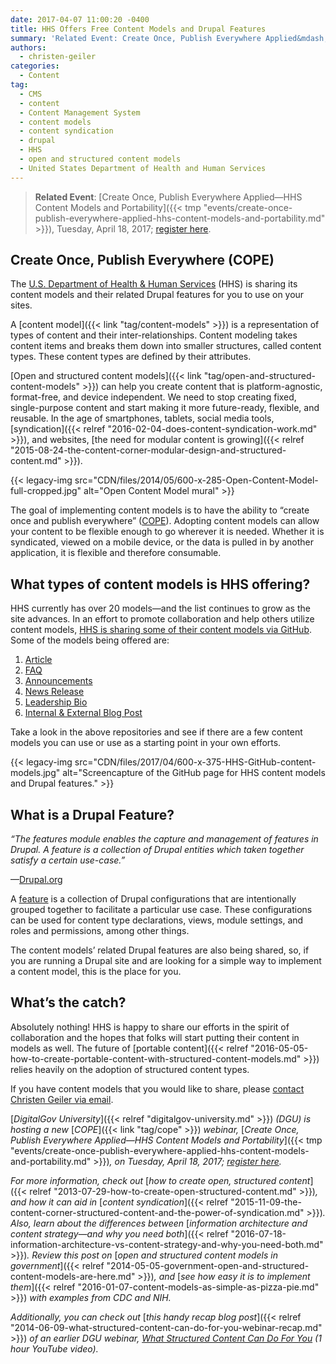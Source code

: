 ```yaml
---
date: 2017-04-07 11:00:20 -0400
title: HHS Offers Free Content Models and Drupal Features
summary: 'Related Event: Create Once, Publish Everywhere Applied&mdash;HHS Content Models and Portability, Tuesday, April 18, 2017; register here. Create Once, Publish Everywhere (COPE) The U.S. Department of Health & Human Services (HHS) is sharing its content models and their related Drupal features for you to use on your sites. A content model is a representation of types of content'
authors:
  - christen-geiler
categories:
  - Content
tag:
  - CMS
  - content
  - Content Management System
  - content models
  - content syndication
  - drupal
  - HHS
  - open and structured content models
  - United States Department of Health and Human Services
---
```


> **Related Event**: [Create Once, Publish Everywhere Applied—HHS Content Models and Portability]({{< tmp "events/create-once-publish-everywhere-applied-hhs-content-models-and-portability.md" >}}), Tuesday, April 18, 2017; [register here](https://attendee.gotowebinar.com/register/6221497867021325313).

## Create Once, Publish Everywhere (COPE)

The [U.S. Department of Health & Human Services](https://www.hhs.gov/) (HHS) is sharing its content models and their related Drupal features for you to use on your sites.

A [content model]({{< link "tag/content-models" >}}) is a representation of types of content and their inter-relationships. Content modeling takes content items and breaks them down into smaller structures, called content types. These content types are defined by their attributes.

[Open and structured content models]({{< link "tag/open-and-structured-content-models" >}}) can help you create content that is platform-agnostic, format-free, and device independent. We need to stop creating fixed, single-purpose content and start making it more future-ready, flexible, and reusable. In the age of smartphones, tablets, social media tools, [syndication]({{< relref "2016-02-04-does-content-syndication-work.md" >}}), and websites, [the need for modular content is growing]({{< relref "2015-08-24-the-content-corner-modular-design-and-structured-content.md" >}}).

{{< legacy-img src="CDN/files/2014/05/600-x-285-Open-Content-Model-full-cropped.jpg" alt="Open Content Model mural" >}}

The goal of implementing content models is to have the ability to “create once and publish everywhere” ([COPE](http://www.programmableweb.com/news/cope-create-once-publish-everywhere/2009/10/13)). Adopting content models can allow your content to be flexible enough to go wherever it is needed. Whether it is syndicated, viewed on a mobile device, or the data is pulled in by another application, it is flexible and therefore consumable.

## What types of content models is HHS offering?

HHS currently has over 20 models—and the list continues to grow as the site advances. In an effort to promote collaboration and help others utilize content models, [HHS is sharing some of their content models via GitHub](https://github.com/HHS). Some of the models being offered are:

  1. [Article](https://github.com/HHS/Structured-Content-Article)
  2. [FAQ](https://github.com/HHS/Structured-Content-FAQ)
  3. [Announcements](https://github.com/HHS/Structured-Content-Announcement)
  4. [News Release](https://github.com/HHS/Structured-Content-News-Release)
  5. [Leadership Bio](https://github.com/HHS/Structured-Content-Leadership-Bio)
  6. [Internal & External Blog Post](https://github.com/HHS/Structured-Content-Blog)

Take a look in the above repositories and see if there are a few content models you can use or use as a starting point in your own efforts.

{{< legacy-img src="CDN/files/2017/04/600-x-375-HHS-GitHub-content-models.jpg" alt="Screencapture of the GitHub page for HHS content models and Drupal features." >}}

## What is a Drupal Feature?

_“The features module enables the capture and management of features in Drupal. A feature is a collection of Drupal entities which taken together satisfy a certain use-case.”_
  
—[Drupal.org](http://drupal.org/project/features)

A [feature](https://www.drupal.org/project/features) is a collection of Drupal configurations that are intentionally grouped together to facilitate a particular use case. These configurations can be used for content type declarations, views, module settings, and roles and permissions, among other things.

The content models’ related Drupal features are also being shared, so, if you are running a Drupal site and are looking for a simple way to implement a content model, this is the place for you.

## What’s the catch?

Absolutely nothing! HHS is happy to share our efforts in the spirit of collaboration and the hopes that folks will start putting their content in models as well. The future of [portable content]({{< relref "2016-05-05-how-to-create-portable-content-with-structured-content-models.md" >}}) relies heavily on the adoption of structured content types.

If you have content models that you would like to share, please [contact Christen Geiler via email](mailto:Christen.Geiler@hhs.gov).

[_DigitalGov University_]({{< relref "digitalgov-university.md" >}}) _(DGU) is hosting a new_ [_COPE_]({{< link "tag/cope" >}}) _webinar,_ [_Create Once, Publish Everywhere Applied—HHS Content Models and Portability_]({{< tmp "events/create-once-publish-everywhere-applied-hhs-content-models-and-portability.md" >}})_, on Tuesday, April 18, 2017;_ [_register here_](https://attendee.gotowebinar.com/register/6221497867021325313)_._

_For more information, check out_ [_how to create open, structured content_]({{< relref "2013-07-29-how-to-create-open-structured-content.md" >}})_, and how it can aid in_ [_content syndication_]({{< relref "2015-11-09-the-content-corner-structured-content-and-the-power-of-syndication.md" >}})_. Also, learn about the differences between_ [_information architecture and content strategy—and why you need both_]({{< relref "2016-07-18-information-architecture-vs-content-strategy-and-why-you-need-both.md" >}})_. Review this post on_ [_open and structured content models in government_]({{< relref "2014-05-05-government-open-and-structured-content-models-are-here.md" >}})_, and_ [_see how easy it is to implement them_]({{< relref "2016-01-07-content-models-as-simple-as-pizza-pie.md" >}}) _with examples from CDC and NIH._ 

_Additionally, you can check out_ [_this handy recap blog post_]({{< relref "2014-06-09-what-structured-content-can-do-for-you-webinar-recap.md" >}}) _of an earlier DGU webinar,_ [_What Structured Content Can Do For You_](https://www.youtube.com/watch?v=kG25vyQ5Jps) _(1 hour YouTube video)._